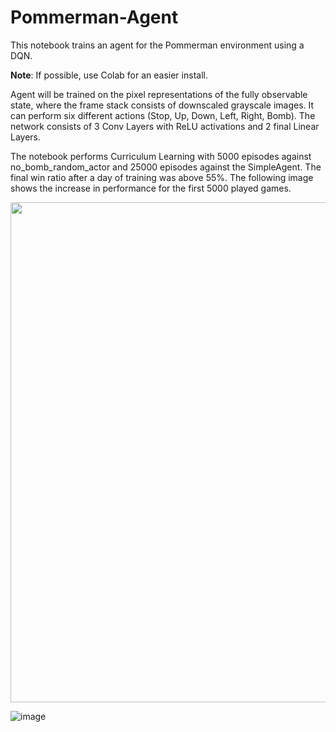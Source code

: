 # Pommerman-Agent
This notebook trains an agent for the Pommerman environment using a DQN.

**Note**: If possible, use Colab for an easier install.

Agent will be trained on the pixel representations of the fully observable state, where the frame stack consists of downscaled grayscale images. It can perform six different actions (Stop, Up, Down, Left, Right, Bomb). The network consists of 3 Conv Layers with ReLU activations and 2 final Linear Layers.

The notebook performs Curriculum Learning with 5000 episodes against no_bomb_random_actor and 25000 episodes against the SimpleAgent.
The final win ratio after a day of training was above 55%. The following image shows the increase in performance for the first 5000 played games.

<img src="https://user-images.githubusercontent.com/39498906/183265175-900bd7e5-0744-46f8-a88c-87a0450530cc.png" width="800">

![image](https://user-images.githubusercontent.com/39498906/183265044-55e1fefa-c541-400c-b717-f002b364058f.png)
